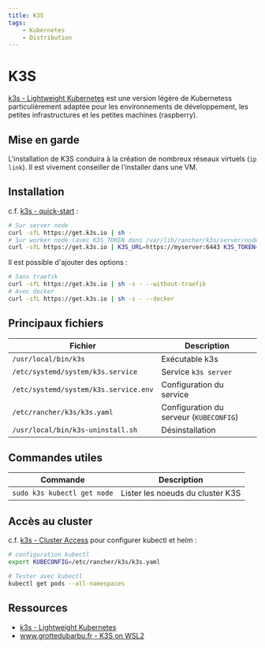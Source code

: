 ```yaml
---
title: K3S
tags:
    - Kubernetes
    - Distribution
---
```


# K3S

[k3s - Lightweight Kubernetes](https://k3s.io/) est une version légère de Kubernetess particulièrement adaptée pour les environnements de développement, les petites infrastructures et les petites machines (raspberry).

## Mise en garde

L'installation de K3S conduira à la création de nombreux réseaux virtuels (`ip link`). Il est vivement conseiller de l'installer dans une VM.

## Installation

c.f. [k3s - quick-start](https://rancher.com/docs/k3s/latest/en/quick-start/#install-script) :

```bash
# Sur server node
curl -sfL https://get.k3s.io | sh -
# Sur worker node (avec K3S_TOKEN dans /var/lib/rancher/k3s/server/node-token sur server node )
curl -sfL https://get.k3s.io | K3S_URL=https://myserver:6443 K3S_TOKEN=mynodetoken sh -
```

Il est possible d'ajouter des options :

```bash
# Sans traefik
curl -sfL https://get.k3s.io | sh -s - --without-traefik
# Avec docker
curl -sfL https://get.k3s.io | sh -s - --docker
```

## Principaux fichiers

| Fichier                               | Description                             |
| ------------------------------------- | --------------------------------------- |
| `/usr/local/bin/k3s`                  | Exécutable k3s                          |
| `/etc/systemd/system/k3s.service`     | Service `k3s server`                    |
| `/etc/systemd/system/k3s.service.env` | Configuration du service                |
| `/etc/rancher/k3s/k3s.yaml`           | Configuration du serveur (`KUBECONFIG`) |
| `/usr/local/bin/k3s-uninstall.sh`     | Désinstallation                         |

## Commandes utiles

| Commande                    | Description                      |
| --------------------------- | -------------------------------- |
| `sudo k3s kubectl get node` | Lister les noeuds du cluster K3S |

## Accès au cluster

c.f. [k3s - Cluster Access](https://rancher.com/docs/k3s/latest/en/cluster-access/) pour configurer kubectl et helm :

```bash
# configuration kubectl
export KUBECONFIG=/etc/rancher/k3s/k3s.yaml

# Tester avec kubectl
kubectl get pods --all-namespaces
```

## Ressources

* [k3s - Lightweight Kubernetes](https://k3s.io/)
* [www.grottedubarbu.fr - K3S on WSL2](https://www.grottedubarbu.fr/k3s-on-wsl2/)
